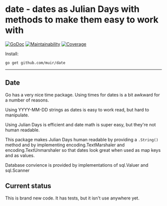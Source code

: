 
# date - dates as Julian Days with methods to make them easy to work with

[![GoDoc](https://godoc.org/github.com/muir/date?status.png)](https://pkg.go.dev/github.com/muir/date)
[![Maintainability](https://api.codeclimate.com/v1/badges/264ba0b44207b27ecb9e/maintainability)](https://codeclimate.com/github/muir/date/maintainability)
[![Coverage](http://gocover.io/_badge/github.com/muir/date)](https://gocover.io/github.com/muir/date)

Install:

	go get github.com/muir/date

---

## Date

Go has a very nice time package.  Using times for dates is a bit
awkward for a number of reasons.

Using YYYY-MM-DD strings as dates is easy to work read, but hard
to manipulate.

Using Julian Days is efficient and date math is super easy, but they're
not human readable.

This package makes Julian Days human readable by providing a `.String()` 
method and by implementing encoding.TextMarshaler and encoding.TextUnmarshaler
so that dates look great when used as map keys and as values.

Database convience is provided by implementations of sql.Valuer and sql.Scanner 

## Current status

This is brand new code.  It has tests, but it isn't use anywhere yet.
